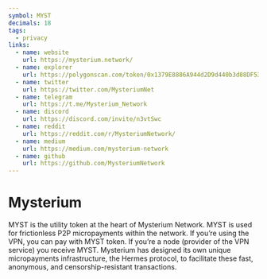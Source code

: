 ```yaml
---
symbol: MYST
decimals: 18
tags:
  - privacy
links:
  - name: website
    url: https://mysterium.network/
  - name: explorer
    url: https://polygonscan.com/token/0x1379E8886A944d2D9d440b3d88DF536Aea08d9F3
  - name: twitter
    url: https://twitter.com/MysteriumNet
  - name: telegram
    url: https://t.me/Mysterium_Network
  - name: discord
    url: https://discord.com/invite/n3vtSwc
  - name: reddit
    url: https://reddit.com/r/MysteriumNetwork/
  - name: medium
    url: https://medium.com/mysterium-network
  - name: github
    url: https://github.com/MysteriumNetwork
---
```


# Mysterium

MYST is the utility token at the heart of Mysterium Network. MYST is used for frictionless P2P micropayments within the network. If you’re using the VPN, you can pay with MYST token. If you’re a node (provider of the VPN service) you receive MYST. Mysterium has designed its own unique micropayments infrastructure, the Hermes protocol, to facilitate these fast, anonymous, and censorship-resistant transactions.
